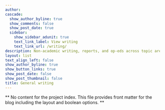 ```yaml
---
author:
cascade:
  show_author_byline: true
  show_comments: false
  show_post_date: true
  sidebar:
    show_sidebar_adunit: true
    text_link_label: View writing
    text_link_url: /writing/
description: Non-academic writing, reports, and op-eds across topic areas
layout: list
text_align_left: false
show_author_byline: true
show_button_links: true
show_post_date: false
show_post_thumbnail: false
title: General writing
---
```


** No content for the project index. This file provides front matter for the blog including the layout and boolean options. **
